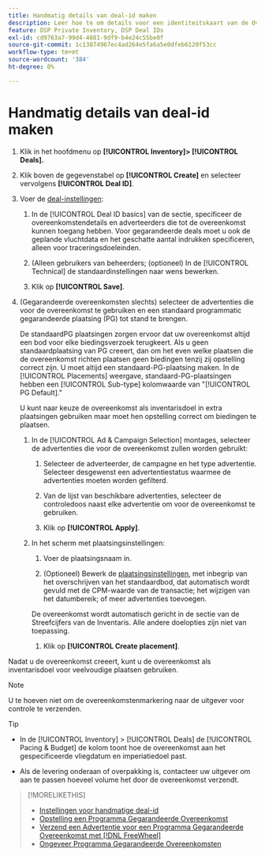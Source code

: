 ```yaml
---
title: Handmatig details van deal-id maken
description: Leer hoe te om details voor een identiteitskaart van de Overeenkomst manueel in te gaan.
feature: DSP Private Inventory, DSP Deal IDs
exl-id: cd9763a7-99d4-4881-9df9-b4e24c55be0f
source-git-commit: 1c13874967ec4ad264e5fa6a5e0dfeb6120f53cc
workflow-type: tm+mt
source-wordcount: '384'
ht-degree: 0%

---
```


# Handmatig details van deal-id maken

1. Klik in het hoofdmenu op **[!UICONTROL Inventory]> [!UICONTROL Deals].**

1. Klik boven de gegevenstabel op **[!UICONTROL Create]** en selecteer vervolgens **[!UICONTROL Deal ID]**.

1. Voer de [deal-instellingen](deal-id-settings.md):

   1. In de [!UICONTROL Deal ID basics] van de sectie, specificeer de overeenkomstendetails en adverteerders die tot de overeenkomst kunnen toegang hebben. Voor gegarandeerde deals moet u ook de geplande vluchtdata en het geschatte aantal indrukken specificeren, alleen voor traceringsdoeleinden.

   1. (Alleen gebruikers van beheerders; (optioneel) In de [!UICONTROL Technical] de standaardinstellingen naar wens bewerken.

   1. Klik op **[!UICONTROL Save]**.

1. (Gegarandeerde overeenkomsten slechts) selecteer de advertenties die voor de overeenkomst te gebruiken en een standaard programmatic gegarandeerde plaatsing (PG) tot stand te brengen.

   De standaardPG plaatsingen zorgen ervoor dat uw overeenkomst altijd een bod voor elke biedingsverzoek terugkeert. Als u geen standaardplaatsing van PG creeert, dan om het even welke plaatsen die de overeenkomst richten plaatsen geen biedingen tenzij zij opstelling correct zijn. U moet altijd een standaard-PG-plaatsing maken. In de [!UICONTROL Placements] weergave, standaard-PG-plaatsingen hebben een [!UICONTROL Sub-type] kolomwaarde van &quot;[!UICONTROL PG Default].&quot;

   U kunt naar keuze de overeenkomst als inventarisdoel in extra plaatsingen gebruiken maar moet hen opstelling correct om biedingen te plaatsen.

   1. In de [!UICONTROL Ad & Campaign Selection] montages, selecteer de advertenties die voor de overeenkomst zullen worden gebruikt:

      1. Selecteer de adverteerder, de campagne en het type advertentie. Selecteer desgewenst een advertentiestatus waarmee de advertenties moeten worden gefilterd.

      1. Van de lijst van beschikbare advertenties, selecteer de controledoos naast elke advertentie om voor de overeenkomst te gebruiken.

      1. Klik op **[!UICONTROL Apply]**.
   1. In het scherm met plaatsingsinstellingen:

      1. Voer de plaatsingsnaam in.

      1. (Optioneel) Bewerk de [plaatsingsinstellingen](/help/dsp/campaign-management/placements/placement-settings.md), met inbegrip van het overschrijven van het standaardbod, dat automatisch wordt gevuld met de CPM-waarde van de transactie; het wijzigen van het datumbereik; of meer advertenties toevoegen.

      De overeenkomst wordt automatisch gericht in de sectie van de Streefcijfers van de Inventaris. Alle andere doelopties zijn niet van toepassing.

      1. Klik op **[!UICONTROL Create placement]**.



Nadat u de overeenkomst creeert, kunt u de overeenkomst als inventarisdoel voor veelvoudige plaatsen gebruiken.

>[!NOTE]
>
> U te hoeven niet om de overeenkomstenmarkering naar de uitgever voor controle te verzenden.

>[!TIP]
>
>* In de [!UICONTROL Inventory] > [!UICONTROL Deals] de [!UICONTROL Pacing & Budget] de kolom toont hoe de overeenkomst aan het gespecificeerde vliegdatum en imperiatiedoel past.
>
>* Als de levering onderaan of overpakking is, contacteer uw uitgever om aan te passen hoeveel volume het door de overeenkomst verzendt.


>[!MORELIKETHIS]
>
>* [Instellingen voor handmatige deal-id](deal-id-settings.md)
>* [Opstelling een Programma Gegarandeerde Overeenkomst](programmatic-guaranteed-set-up.md)
>* [Verzend een Advertentie voor een Programma Gegarandeerde Overeenkomst met [!DNL FreeWheel]](freewheel-submit.md)
>* [Ongeveer Programma Gegarandeerde Overeenkomsten](programmatic-guaranteed-about.md)

<!-- >* [Specify Placements and Ads for a Private Deal](deal-id-attach-placements.md)-->